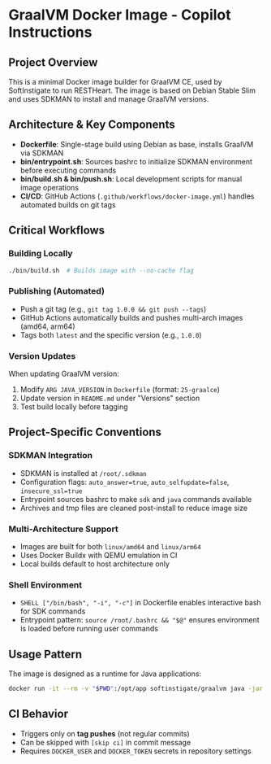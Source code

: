 # GraalVM Docker Image - Copilot Instructions

## Project Overview

This is a minimal Docker image builder for GraalVM CE, used by SoftInstigate to run RESTHeart. The image is based on Debian Stable Slim and uses SDKMAN to install and manage GraalVM versions.

## Architecture & Key Components

- **Dockerfile**: Single-stage build using Debian as base, installs GraalVM via SDKMAN
- **bin/entrypoint.sh**: Sources bashrc to initialize SDKMAN environment before executing commands
- **bin/build.sh & bin/push.sh**: Local development scripts for manual image operations
- **CI/CD**: GitHub Actions (`.github/workflows/docker-image.yml`) handles automated builds on git tags

## Critical Workflows

### Building Locally
```bash
./bin/build.sh  # Builds image with --no-cache flag
```

### Publishing (Automated)
- Push a git tag (e.g., `git tag 1.0.0 && git push --tags`)
- GitHub Actions automatically builds and pushes multi-arch images (amd64, arm64)
- Tags both `latest` and the specific version (e.g., `1.0.0`)

### Version Updates
When updating GraalVM version:
1. Modify `ARG JAVA_VERSION` in `Dockerfile` (format: `25-graalce`)
2. Update version in `README.md` under "Versions" section
3. Test build locally before tagging

## Project-Specific Conventions

### SDKMAN Integration
- SDKMAN is installed at `/root/.sdkman`
- Configuration flags: `auto_answer=true`, `auto_selfupdate=false`, `insecure_ssl=true`
- Entrypoint sources bashrc to make `sdk` and `java` commands available
- Archives and tmp files are cleaned post-install to reduce image size

### Multi-Architecture Support
- Images are built for both `linux/amd64` and `linux/arm64`
- Uses Docker Buildx with QEMU emulation in CI
- Local builds default to host architecture only

### Shell Environment
- `SHELL ["/bin/bash", "-i", "-c"]` in Dockerfile enables interactive bash for SDK commands
- Entrypoint pattern: `source /root/.bashrc && "$@"` ensures environment is loaded before running user commands

## Usage Pattern
The image is designed as a runtime for Java applications:
```bash
docker run -it --rm -v "$PWD":/opt/app softinstigate/graalvm java -jar /opt/app/myapp.jar
```

## CI Behavior
- Triggers only on **tag pushes** (not regular commits)
- Can be skipped with `[skip ci]` in commit message
- Requires `DOCKER_USER` and `DOCKER_TOKEN` secrets in repository settings
